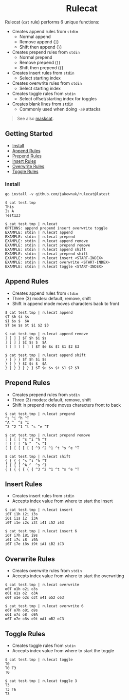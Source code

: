 <h1 align="center">
Rulecat
 </h1>

Rulecat (`cat` rule) performs 6 unique functions:
- Creates append rules from `stdin`
    - Normal append
    - Remove append (`]`)
    - Shift then append (`}`)
- Creates prepend rules from `stdin`
    - Normal prepend
    - Remove prepend (`[`)
    - Shift then prepend (`{`)
- Creates insert rules from `stdin`
    - Select starting index
- Creates overwrite rules from `stdin`
    - Select starting index
- Creates toggle rules from `stdin`
    - Select offset/starting index for toggles
- Creates blank lines from `stdin`
    - Commonly used when doing `-a9` attacks

> See also [maskcat](https://github.com/JakeWnuk/maskcat/tree/main).

## Getting Started

- [Install](#install)
- [Append Rules](#Append-Rules)
- [Prepend Rules](#Prepend-Rules)
- [Insert Rules](#Insert-Rules)
- [Overwrite Rules](#Overwrite-Rules)
- [Toggle Rules](#Toggle-Rules)

### Install

```
go install -v github.com/jakewnuk/rulecat@latest
```

```
$ cat test.tmp
This
Is A
Test123

$ cat test.tmp | rulecat
OPTIONS: append prepend insert overwrite toggle
EXAMPLE: stdin | rulecat append
EXAMPLE: stdin | rulecat prepend
EXAMPLE: stdin | rulecat append remove
EXAMPLE: stdin | rulecat prepend remove
EXAMPLE: stdin | rulecat append shift
EXAMPLE: stdin | rulecat prepend shift
EXAMPLE: stdin | rulecat insert <START-INDEX>
EXAMPLE: stdin | rulecat overwrite <START-INDEX>
EXAMPLE: stdin | rulecat toggle <START-INDEX>
```

## Append Rules
- Creates append rules from `stdin`
- Three (3) modes: default, remove, shift
- Shift in append mode moves characters back to front
```
$ cat test.tmp | rulecat append
$T $h $i $s
$I $s $  $A
$T $e $s $t $1 $2 $3
```
```
$ cat test.tmp | rulecat append remove
] ] ] ] $T $h $i $s
] ] ] ] $I $s $  $A
] ] ] ] ] ] ] $T $e $s $t $1 $2 $3
```
```
$ cat test.tmp | rulecat append shift
} } } } $T $h $i $s
} } } } $I $s $  $A
} } } } } } } $T $e $s $t $1 $2 $3
```

## Prepend Rules
- Creates prepend rules from `stdin`
- Three (3) modes: default, remove, shift
- Shift in prepend mode moves characters front to back
```
$ cat test.tmp | rulecat prepend
^s ^i ^h ^T
^A ^  ^s ^I
^3 ^2 ^1 ^t ^s ^e ^T
```
```
$ cat test.tmp | rulecat prepend remove
[ [ [ [ ^s ^i ^h ^T
[ [ [ [ ^A ^  ^s ^I
[ [ [ [ [ [ [ ^3 ^2 ^1 ^t ^s ^e ^T
```
```
$ cat test.tmp | rulecat shift
{ { { { ^s ^i ^h ^T
{ { { { ^A ^  ^s ^I
{ { { { { { { ^3 ^2 ^1 ^t ^s ^e ^T
```

## Insert Rules
- Creates insert rules from `stdin`
- Accepts index value from where to start the insert
```
$ cat test.tmp | rulecat insert
i0T i1h i2i i3s
i0I i1s i2  i3A
i0T i1e i2s i3t i41 i52 i63
```
```
$ cat test.tmp | rulecat insert 6
i6T i7h i8i i9s
i6I i7s i8  i9A
i6T i7e i8s i9t iA1 iB2 iC3
```

## Overwrite Rules
- Creates overwrite rules from `stdin`
- Accepts index value from where to start the overwriting
```
$ cat test.tmp | rulecat overwrite
o0T o1h o2i o3s
o0I o1s o2  o3A
o0T o1e o2s o3t o41 o52 o63
```
```
$ cat test.tmp | rulecat overwrite 6
o6T o7h o8i o9s
o6I o7s o8  o9A
o6T o7e o8s o9t oA1 oB2 oC3
```

## Toggle Rules
- Creates toggle rules from `stdin`
- Accepts index value from where to start the toggle
```
$ cat test.tmp | rulecat toggle
T0
T0 T3
T0
```
```
$ cat test.tmp | rulecat toggle 3
T3
T3 T6
T3
```
